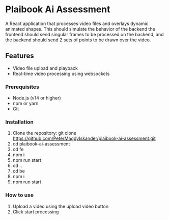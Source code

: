 # Plaibook Ai Assessment

A React application that processes video files and overlays dynamic animated shapes. This should simulate the behavior of the backend
the frontend should send singular frames to be processed on the backend, and the backend should send 2 sets of points to be drawn over the video.

## Features

- Video file upload and playback
- Real-time video processing using websockets

### Prerequisites

- Node.js (v14 or higher)
- npm or yarn
- Git

### Installation

1. Clone the repository: git clone https://github.com/PeterMagdyIskander/plaibook-ai-assessment.git
2. cd plaibook-ai-assessment
3. cd fe
4. npm i
5. npm run start
6. cd ..
7. cd be
8. npm i
9. npm run start

### How to use

1. Upload a video using the upload video button
2. Click start processing

